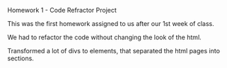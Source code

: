 Homework 1 - Code Refractor Project

This was the first homework assigned to us after our 1st week of class. 

We had to refactor the code without changing the look of the html.

Transformed a lot of divs to elements, that separated the html pages into sections.
